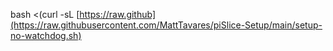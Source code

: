 bash <(curl -sL [https://raw.github](https://raw.githubusercontent.com/MattTavares/piSlice-Setup/main/setup-no-watchdog.sh)
